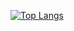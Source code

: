 [![Top Langs](https://github-readme-stats.vercel.app/api/top-langs/?username={ofutonMizuki})](https://github.com/anuraghazra/github-readme-stats)
